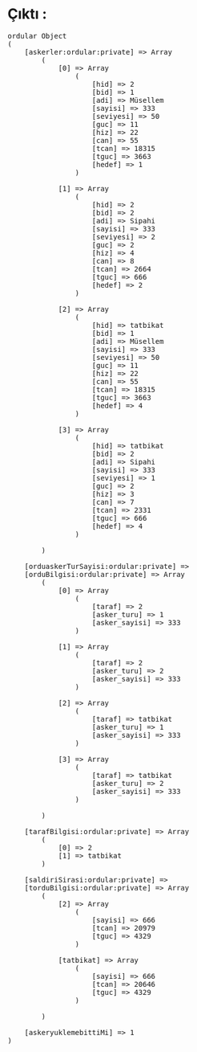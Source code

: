 # Çıktı :
<pre>
ordular Object
(
    [askerler:ordular:private] => Array
        (
            [0] => Array
                (
                    [hid] => 2
                    [bid] => 1
                    [adi] => Müsellem
                    [sayisi] => 333
                    [seviyesi] => 50
                    [guc] => 11
                    [hiz] => 22
                    [can] => 55
                    [tcan] => 18315
                    [tguc] => 3663
                    [hedef] => 1
                )

            [1] => Array
                (
                    [hid] => 2
                    [bid] => 2
                    [adi] => Sipahi
                    [sayisi] => 333
                    [seviyesi] => 2
                    [guc] => 2
                    [hiz] => 4
                    [can] => 8
                    [tcan] => 2664
                    [tguc] => 666
                    [hedef] => 2
                )

            [2] => Array
                (
                    [hid] => tatbikat
                    [bid] => 1
                    [adi] => Müsellem
                    [sayisi] => 333
                    [seviyesi] => 50
                    [guc] => 11
                    [hiz] => 22
                    [can] => 55
                    [tcan] => 18315
                    [tguc] => 3663
                    [hedef] => 4
                )

            [3] => Array
                (
                    [hid] => tatbikat
                    [bid] => 2
                    [adi] => Sipahi
                    [sayisi] => 333
                    [seviyesi] => 1
                    [guc] => 2
                    [hiz] => 3
                    [can] => 7
                    [tcan] => 2331
                    [tguc] => 666
                    [hedef] => 4
                )

        )

    [orduaskerTurSayisi:ordular:private] => 
    [orduBilgisi:ordular:private] => Array
        (
            [0] => Array
                (
                    [taraf] => 2
                    [asker_turu] => 1
                    [asker_sayisi] => 333
                )

            [1] => Array
                (
                    [taraf] => 2
                    [asker_turu] => 2
                    [asker_sayisi] => 333
                )

            [2] => Array
                (
                    [taraf] => tatbikat
                    [asker_turu] => 1
                    [asker_sayisi] => 333
                )

            [3] => Array
                (
                    [taraf] => tatbikat
                    [asker_turu] => 2
                    [asker_sayisi] => 333
                )

        )

    [tarafBilgisi:ordular:private] => Array
        (
            [0] => 2
            [1] => tatbikat
        )

    [saldiriSirasi:ordular:private] => 
    [torduBilgisi:ordular:private] => Array
        (
            [2] => Array
                (
                    [sayisi] => 666
                    [tcan] => 20979
                    [tguc] => 4329
                )

            [tatbikat] => Array
                (
                    [sayisi] => 666
                    [tcan] => 20646
                    [tguc] => 4329
                )

        )

    [askeryuklemebittiMi] => 1
)
</pre>
